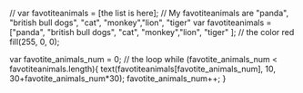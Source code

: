 // var favotiteanimals  = [the list is here];
// My favotiteanimals are "panda", "british bull dogs", "cat", "monkey","lion", "tiger" 
var favotiteanimals = ["panda", "british bull dogs", "cat", "monkey","lion", "tiger" ];
// the color red
fill(255, 0, 0);


 var favotite_animals_num = 0;
// the loop 
  while (favotite_animals_num  < favotiteanimals.length){
      text(favotiteanimals[favotite_animals_num], 10,           30+favotite_animals_num*30);
      favotite_animals_num++;
   }
